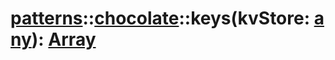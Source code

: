 # [patterns](/libs/patterns/)::[chocolate](/libs/patterns/chocolate/)::keys(kvStore:&nbsp;[any](/libs/std/core/type.any.md)):&nbsp;[Array](/libs/std/core/type.Array.md)

